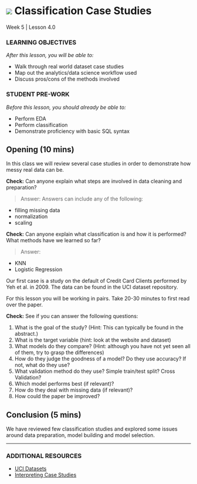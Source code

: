 # ![](https://ga-dash.s3.amazonaws.com/production/assets/logo-9f88ae6c9c3871690e33280fcf557f33.png) Classification Case Studies
Week 5 | Lesson 4.0

### LEARNING OBJECTIVES
*After this lesson, you will be able to:*
- Walk through real world dataset case studies
- Map out the analytics/data science workflow used
- Discuss pros/cons of the methods involved

### STUDENT PRE-WORK
*Before this lesson, you should already be able to:*
- Perform EDA
- Perform classification
- Demonstrate proficiency with basic SQL syntax

<a name="opening"></a>
## Opening (10 mins)
In this class we will review several case studies in order to demonstrate how messy real data can be.

**Check:** Can anyone explain what steps are involved in data cleaning and preparation?

> Answer:
Answers can include any of the following:
- filling missing data
- normalization
- scaling

**Check:** Can anyone explain what classification is and how it is performed? What methods have we learned so far?

> Answer:
- KNN
- Logistic Regression


Our first case is a study on the default of Credit Card Clients performed by Yeh et al. in 2009. The data can be found in the UCI dataset repository.

For this lesson you will be working in pairs. Take 20-30 minutes to first read over the paper.


**Check:** See if you can answer the following questions:

1. What is the goal of the study? (Hint: This can typically be found in the abstract.)
2. What is the target variable (hint: look at the website and dataset)
3. What models do they compare? (Hint: although you have not yet seen all of them, try to grasp the differences)
4. How do they judge the goodness of a model? Do they use accuracy? If not, what do they use?
5. What validation method do they use? Simple train/test split? Cross Validation?
6. Which model performs best (if relevant)?
7. How do they deal with missing data (if relevant)?
7. How could the paper be improved?


<a name="conclusion"></a>
## Conclusion (5 mins)
We have reviewed few classification studies and explored some issues around data preparation, model building and model selection.



***

### ADDITIONAL RESOURCES

- [UCI Datasets](http://archive.ics.uci.edu/ml/datasets.html)
- [Interpreting Case Studies](http://www.kellogg.northwestern.edu/execed/prepare_for_a_program/how_to_read_casestudy.aspx)
